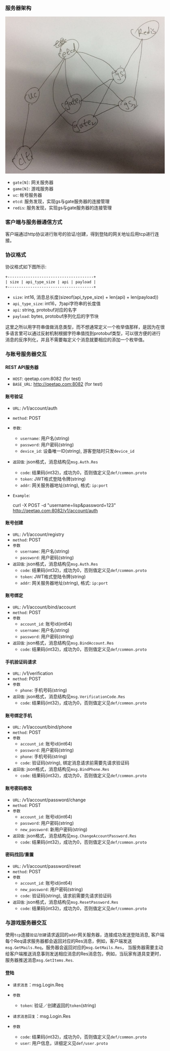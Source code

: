 ### 服务器架构 

![](srv.png)

* `gate[N]`: 网关服务器
* `game[N]`: 游戏服务器
* `uc`: 帐号服务器
* `etcd`: 服务发现，实现gs与gate服务器的连接管理
* `redis`: 服务发现，实现gs与gate服务器的连接管理

### 客户端与服务器通信方式

客户端通过http协议进行账号的验证/创建，得到登陆的网关地址后用tcp进行连接。

### 协议格式

协议格式如下图所示:

    +--------------------------------------+
    | size | api_type_size | api | payload |
    +--------------------------------------+

* `size`: int16, 消息总长度(sizeof(api_type_size) + len(api) + len(payload))
* `api_type_size`: int16，为api字符串的长度值
* `api`: string, protobuf对应的名字
* `payload`: bytes, protobuf序列化后的字节块

这里之所以用字符串值做消息类型，而不想通常定义一个枚举值那样，是因为在很多语言里可以通过反射机制根据字符串值找到protobuf类型，可以很方便的进行消息的反序列化，并且不需要每定义个消息就要相应的添加一个枚举值。

### 与账号服务器交互

#### REST API服务器

* `HOST`: qeetap.com:8082 (for test)
* `BASE_URL`: http://qeetap.com:8082  (for test)

#### 账号验证

* `URL`: /v1/account/auth
* `method`: POST
* `参数`:
    - `username`: 用户名(string)
    - `password`: 用户密码(string)
    - `device_id`: 设备唯一ID(string), 游客登陆时只发`device_id`
* `返回值`: json格式，消息结构见`msg.Auth.Res`
    - `code`: 结果码(int32)，成功为0，否则值定义见`def/common.proto`
    - `token`: JWT格式登陆令牌(string)
    - `addr`: 网关服务器地址(string), 格式: `ip:port`
* `Example`:

    curl -X POST -d "username=lisp&password=123" http://qeetap.com:8082/v1/account/auth


#### 账号创建

* `URL`: /v1/account/registry
* `method`: POST
* `参数`
    - `username`: 用户名(string)
    - `password`: 用户密码(string)
* `返回值`: json格式，消息结构见`msg.Auth.Res`
    - `code`: 结果码(int32)，成功为0，否则值定义见`def/common.proto`
    - `token`: JWT格式登陆令牌(string)
    - `addr`: 网关服务器地址(string), 格式: `ip:port`

#### 账号绑定
* `URL`: /v1/account/bind/account
* `method`: POST
* `参数`
    - `account_id`: 账号id(int64)
    - `username`: 用户名(string)
    - `password`: 用户密码(string)
* `返回值`: json格式，消息结构见`msg.BindAccount.Res`
    - `code`: 结果码(int32)，成功为0，否则值定义见`def/common.proto`

#### 手机验证码请求
* `URL`: /v1/verification
* `method`: POST
* `参数`
    - `phone`: 手机号码(string)
* `返回值`: json格式，消息结构见`msg.VerificationCode.Res`
    - `code`: 结果码(int32)，成功为0，否则值定义见`def/common.proto`

#### 账号绑定手机
* `URL`: /v1/account/bind/phone
* `method`: POST
* `参数`
    - `account_id`: 账号id(int64)
    - `password`: 用户密码(string)
    - `phone`: 手机号码(string)
    - `code`: 验证码(string), 绑定消息请求前需要先请求验证码
* `返回值`: json格式，消息结构见`msg.BindPhone.Res`
    - `code`: 结果码(int32)，成功为0，否则值定义见`def/common.proto`

#### 账号密码修改
* `URL`: /v1/account/password/change
* `method`: POST
* `参数`
    - `account_id`: 账号id(int64)
    - `password`: 用户密码(string)
    - `new_password`: 新用户密码(string)
* `返回值`: json格式，消息结构见`msg.ChangeAccountPassword.Res`
    - `code`: 结果码(int32)，成功为0，否则值定义见`def/common.proto`

#### 密码找回/重置
* `URL`: /v1/account/password/reset
* `method`: POST
* `参数`
    - `account_id`: 账号id(int64)
    - `new_password`: 用户密码(string)
    - `code`: 验证码(string), 请求前需要先请求验证码
* `返回值`: json格式，消息结构见`msg.ResetPassword.Res`
    - `code`: 结果码(int32)，成功为0，否则值定义见`def/common.proto`

### 与游戏服务器交互

使用`tcp`连接`验证`/`创建`请求返回的`addr`网关服务器，连接成功发送登陆消息, 客户端每个Req请求服务器都会返回对应的Res消息，例如，客户端发送`msg.GetMails.Req`，服务器会返回对应的`msg.GetMails.Res`， 当服务器需要主动给客户端推送消息事则发送相应消息的Res消息包，例如，当玩家有道具变更时，服务器推送消息`msg.GetItems.Res`.

#### 登陆

* `请求消息`：msg.Login.Req
* `参数`
    - `token`: 验证／创建返回的`token`(string)

* `请求消息回复`：msg.Login.Res
* `参数`
    - `code`: 结果码(int32)，成功为0，否则值定义见`def/common.proto`
    - `user`: 用户信息，详细定义见`def/user.proto`

